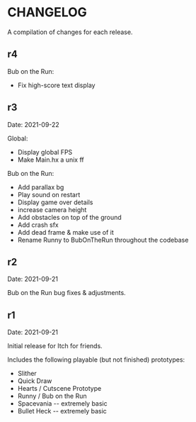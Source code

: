 # CHANGELOG

A compilation of changes for each release.

## r4

Bub on the Run:

- Fix high-score text display

## r3

Date: 2021-09-22

Global:

- Display global FPS
- Make Main.hx a unix ff

Bub on the Run:

- Add parallax bg
- Play sound on restart
- Display game over details
- increase camera height
- Add obstacles on top of the ground
- Add crash sfx
- Add dead frame & make use of it
- Rename Runny to BubOnTheRun throughout the codebase

## r2

Date: 2021-09-21

Bub on the Run bug fixes & adjustments.

## r1

Date: 2021-09-21

Initial release for Itch for friends.

Includes the following playable (but not finished) prototypes:

- Slither
- Quick Draw
- Hearts / Cutscene Prototype
- Runny / Bub on the Run
- Spacevania -- extremely basic
- Bullet Heck -- extremely basic
